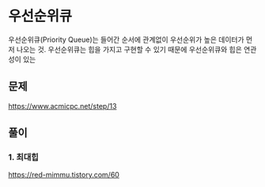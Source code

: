 # 우선순위큐
우선순위큐(Priority Queue)는 들어간 순서에 관계없이 우선순위가 높은 데이터가 먼저 나오는 것.
우선순위큐는 힙을 가지고 구현할 수 있기 때문에 우선순위큐와 힙은 연관성이 있는 

## 문제
https://www.acmicpc.net/step/13

## 풀이
### 1. 최대힙
https://red-mimmu.tistory.com/60
